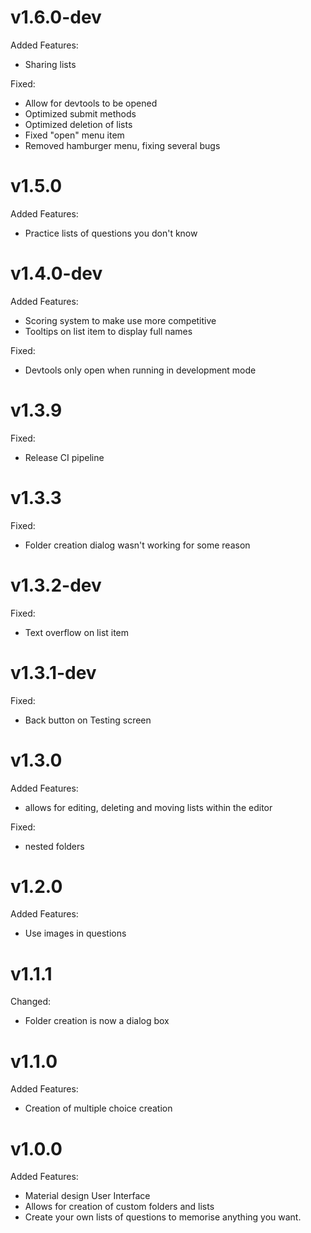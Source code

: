 # v1.6.0-dev

Added Features:

- Sharing lists

Fixed:

- Allow for devtools to be opened
- Optimized submit methods
- Optimized deletion of lists
- Fixed "open" menu item
- Removed hamburger menu, fixing several bugs

# v1.5.0

Added Features:

- Practice lists of questions you don't know

# v1.4.0-dev

Added Features:

- Scoring system to make use more competitive
- Tooltips on list item to display full names

Fixed:

- Devtools only open when running in development mode

# v1.3.9

Fixed:

- Release CI pipeline

# v1.3.3

Fixed:

- Folder creation dialog wasn't working for some reason

# v1.3.2-dev

Fixed:

- Text overflow on list item

# v1.3.1-dev

Fixed:

- Back button on Testing screen

# v1.3.0

Added Features:

- allows for editing, deleting and moving lists within the editor

Fixed:

- nested folders

# v1.2.0

Added Features:

- Use images in questions

# v1.1.1

Changed:

- Folder creation is now a dialog box

# v1.1.0

Added Features:

- Creation of multiple choice creation

# v1.0.0

Added Features:

- Material design User Interface
- Allows for creation of custom folders and lists
- Create your own lists of questions to memorise anything you want.

